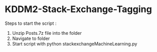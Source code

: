 # KDDM2-Stack-Exchange-Tagging

 Steps to start the script : 

1. Unzip Posts.7z file into the folder
2. Navigate to folder
3. Start script with python stackexchangeMachineLearning.py
